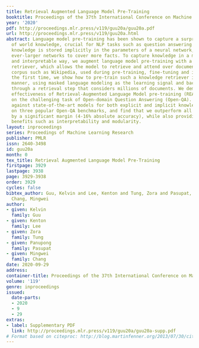 ```yaml
---
title: Retrieval Augmented Language Model Pre-Training
booktitle: Proceedings of the 37th International Conference on Machine Learning
year: '2020'
pdf: http://proceedings.mlr.press/v119/guu20a/guu20a.pdf
url: http://proceedings.mlr.press/v119/guu20a.html
abstract: Language model pre-training has been shown to capture a surprising amount
  of world knowledge, crucial for NLP tasks such as question answering. However, this
  knowledge is stored implicitly in the parameters of a neural network, requiring
  ever-larger networks to cover more facts. To capture knowledge in a more modular
  and interpretable way, we augment language model pre-training with a latent knowledge
  retriever, which allows the model to retrieve and attend over documents from a large
  corpus such as Wikipedia, used during pre-training, fine-tuning and inference. For
  the first time, we show how to pre-train such a knowledge retriever in an unsupervised
  manner, using masked language modeling as the learning signal and backpropagating
  through a retrieval step that considers millions of documents. We demonstrate the
  effectiveness of Retrieval-Augmented Language Model pre-training (REALM) by fine-tuning
  on the challenging task of Open-domain Question Answering (Open-QA). We compare
  against state-of-the-art models for both explicit and implicit knowledge storage
  on three popular Open-QA benchmarks, and find that we outperform all previous methods
  by a significant margin (4-16% absolute accuracy), while also providing qualitative
  benefits such as interpretability and modularity.
layout: inproceedings
series: Proceedings of Machine Learning Research
publisher: PMLR
issn: 2640-3498
id: guu20a
month: 0
tex_title: Retrieval Augmented Language Model Pre-Training
firstpage: 3929
lastpage: 3938
page: 3929-3938
order: 3929
cycles: false
bibtex_author: Guu, Kelvin and Lee, Kenton and Tung, Zora and Pasupat, Panupong and
  Chang, Mingwei
author:
- given: Kelvin
  family: Guu
- given: Kenton
  family: Lee
- given: Zora
  family: Tung
- given: Panupong
  family: Pasupat
- given: Mingwei
  family: Chang
date: 2020-09-29
address: 
container-title: Proceedings of the 37th International Conference on Machine Learning
volume: '119'
genre: inproceedings
issued:
  date-parts:
  - 2020
  - 9
  - 29
extras:
- label: Supplementary PDF
  link: http://proceedings.mlr.press/v119/guu20a/guu20a-supp.pdf
# Format based on citeproc: http://blog.martinfenner.org/2013/07/30/citeproc-yaml-for-bibliographies/
---
```

